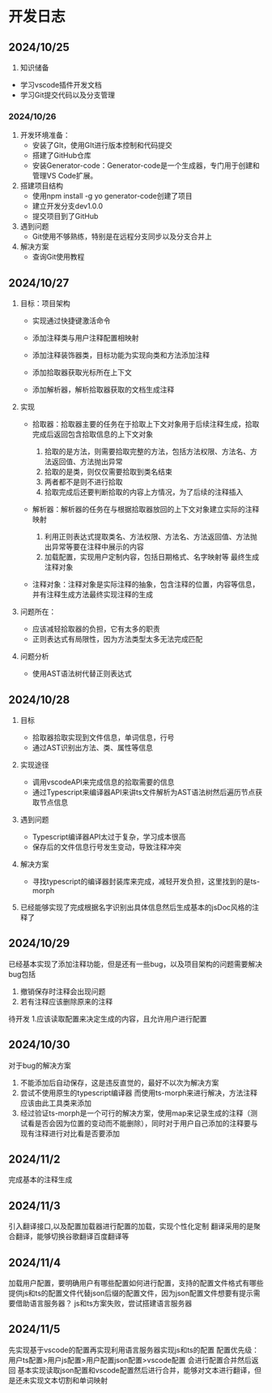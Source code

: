 # 开发日志
## 2024/10/25
1. 知识储备
  - 学习vscode插件开发文档
  - 学习Git提交代码以及分支管理
### 2024/10/26

1. 开发环境准备：
   - 安装了GIt，使用GIt进行版本控制和代码提交
   - 搭建了GitHub仓库
   - 安装Generator-code：Generator-code是一个生成器，专门用于创建和管理VS Code扩展。
2. 搭建项目结构
   - 使用npm install -g yo generator-code创建了项目
   - 建立开发分支dev1.0.0
   - 提交项目到了GitHub
3. 遇到问题
   - Git使用不够熟练，特别是在远程分支同步以及分支合并上
4. 解决方案
   - 查询Git使用教程

## 2024/10/27

1. 目标：项目架构

   - 实现通过快捷键激活命令

   - 添加注释类与用户注释配置相映射

   - 添加注释装饰器类，目标功能为实现向类和方法添加注释


   - 添加拾取器获取光标所在上下文
   - 添加解析器，解析拾取器获取的文档生成注释

2. 实现

   - 拾取器：拾取器主要的任务在于拾取上下文对象用于后续注释生成，拾取完成后返回包含拾取信息的上下文对象
     1. 拾取的是方法，则需要拾取完整的方法，包括方法权限、方法名、方法返回值、方法抛出异常
     2. 拾取的是类，则仅仅需要拾取到类名结束
     3. 两者都不是则不进行拾取
     4. 拾取完成后还要判断拾取的内容上方情况，为了后续的注释插入

   - 解析器：解析器的任务在与根据拾取器放回的上下文对象建立实际的注释映射
     1. 利用正则表达式提取类名、方法权限、方法名、方法返回值、方法抛出异常等要在注释中展示的内容
     2. 加载配置，实现用户定制内容，包括日期格式、名字映射等
        最终生成注释对象
   - 注释对象：注释对象是实际注释的抽象，包含注释的位置，内容等信息，并有注释生成方法最终实现注释的生成

3. 问题所在：

   - 应该减轻拾取器的负担，它有太多的职责
   - 正则表达式有局限性，因为方法类型太多无法完成匹配

4. 问题分析
   - 使用AST语法树代替正则表达式

## 2024/10/28

1. 目标
   - 拾取器拾取实现到文件信息，单词信息，行号
   - 通过AST识别出方法、类、属性等信息
2. 实现途径
   - 调用vscodeAPI来完成信息的拾取需要的信息
   - 通过Typescript来编译器API来讲ts文件解析为AST语法树然后遍历节点获取节点信息
3. 遇到问题
   - Typescript编译器API太过于复杂，学习成本很高
   - 保存后的文件信息行号发生变动，导致注释冲突
4. 解决方案
   - 寻找typescript的编译器封装库来完成，减轻开发负担，这里找到的是ts-morph

5. 已经能够实现了完成根据名字识别出具体信息然后生成基本的jsDoc风格的注释了

## 2024/10/29
已经基本实现了添加注释功能，但是还有一些bug，以及项目架构的问题需要解决
bug包括
1. 撤销保存时注释会出现问题
2. 若有注释应该删除原来的注释

待开发
1.应该读取配置来决定生成的内容，且允许用户进行配置

## 2024/10/30
对于bug的解决方案
1. 不能添加后自动保存，这是违反直觉的，最好不以次为解决方案
2. 尝试不使用原生的typescript编译器 而使用ts-morph来进行解决，方法注释应该由此工具类来添加
3. 经过验证ts-morph是一个可行的解决方案，使用map来记录生成的注释（测试看是否会因为位置的变动而不能删除），同时对于用户自己添加的注释要与现有注释进行对比看是否要添加

## 2024/11/2
完成基本的注释生成

## 2024/11/3
引入翻译接口,以及配置加载器进行配置的加载，实现个性化定制
翻译采用的是聚合翻译，能够切换谷歌翻译百度翻译等

## 2024/11/4
加载用户配置，要明确用户有哪些配置如何进行配置，支持的配置文件格式有哪些
提供js和ts的配置文件代替json后缀的配置文件，因为json配置文件想要有提示需要借助语言服务器？
js和ts方案失败，尝试搭建语言服务器

## 2024/11/5
先实现基于vscode的配置再实现利用语言服务器实现js和ts的配置
配置优先级：用户ts配置>用户js配置>用户配置json配置>vscode配置
会进行配置合并然后返回
基本实现读取json配置和vscode配置然后进行合并，能够对文本进行翻译，但是还未实现文本切割和单词映射
